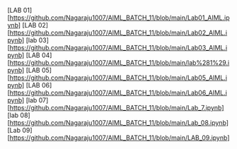 [LAB 01][https://github.com/Nagaraju1007/AIML_BATCH_11/blob/main/Lab01_AIML.ipynb]
[LAB 02][https://github.com/Nagaraju1007/AIML_BATCH_11/blob/main/Lab02_AIML.ipynb]
[lab 03][https://github.com/Nagaraju1007/AIML_BATCH_11/blob/main/Lab03_AIML.ipynb]
[LAB 04][https://github.com/Nagaraju1007/AIML_BATCH_11/blob/main/lab%281%29.ipynb]
[LAB 05][https://github.com/Nagaraju1007/AIML_BATCH_11/blob/main/Lab05_AIML.ipynb]
[LAB 06][https://github.com/Nagaraju1007/AIML_BATCH_11/blob/main/Lab06_AIML.ipynb]
[lab 07][https://github.com/Nagaraju1007/AIML_BATCH_11/blob/main/Lab_7.ipynb]
[lab 08][https://github.com/Nagaraju1007/AIML_BATCH_11/blob/main/Lab_08.ipynb]
[Lab 09][https://github.com/Nagaraju1007/AIML_BATCH_11/blob/main/LAB_09.ipynb]

